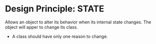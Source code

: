 # Design Principle: STATE

Allows an object to alter its behavior when its internal state changes. The object will apper to change its class.

- A class should have only one reason to change.
